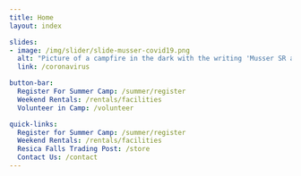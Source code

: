 ```yaml
---
title: Home
layout: index

slides:
- image: /img/slider/slide-musser-covid19.png
  alt: "Picture of a campfire in the dark with the writing 'Musser SR and COVID-19'"
  link: /coronavirus

button-bar:
  Register For Summer Camp: /summer/register
  Weekend Rentals: /rentals/facilities
  Volunteer in Camp: /volunteer

quick-links:
  Register for Summer Camp: /summer/register
  Weekend Rentals: /rentals/facilities
  Resica Falls Trading Post: /store
  Contact Us: /contact
---
```

